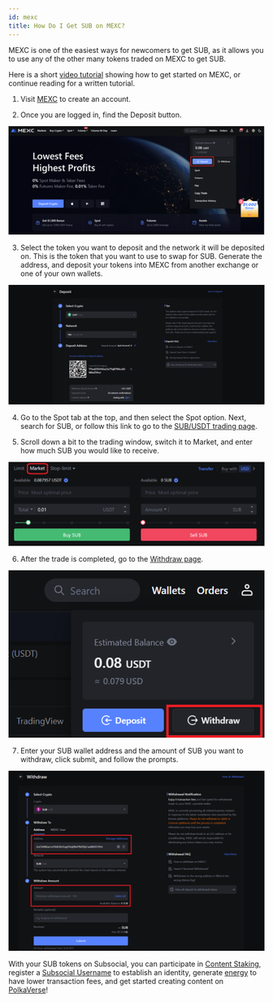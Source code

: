 ```yaml
---
id: mexc
title: How Do I Get SUB on MEXC?
---
```


MEXC is one of the easiest ways for newcomers to get SUB, as it allows you to use any of the other many tokens traded on MEXC to get SUB.

Here is a short [video tutorial](https://www.youtube.com/watch?v=Hggz8sEM2Wk&ab_channel=SubsocialNetwork) showing how to get started on MEXC, 
or continue reading for a written tutorial.

1. Visit [MEXC](https://www.mexc.com/) to create an account.

2. Once you are logged in, find the Deposit button.

![](../../../static/img/GetSUB/mexc1.png)

3. Select the token you want to deposit and the network it will be deposited on. This is the token that you want to use to swap for SUB.
Generate the address, and deposit your tokens into MEXC from another exchange or one of your own wallets.

![](../../../static/img/GetSUB/mexc2.png)

4. Go to the Spot tab at the top, and then select the Spot option. Next, search for SUB,
or follow this link to go to the [SUB/USDT trading page](https://www.mexc.com/exchange/SUB_USDT).

5. Scroll down a bit to the trading window, switch it to Market, and enter how much SUB you would like to receive.

![](../../../static/img/GetSUB/mexc3.png)

6. After the trade is completed, go to the [Withdraw page](https://www.mexc.com/assets/withdraw/SUB).

![](../../../static/img/GetSUB/mexc4.png)

7. Enter your SUB wallet address and the amount of SUB you want to withdraw, click submit, and follow the prompts.

![](../../../static/img/GetSUB/mexc5.png)

With your SUB tokens on Subsocial, you can participate in [Content Staking](https://sub.id/creators), 
register a [Subsocial Username](https://polkaverse.com/dd) to establish an identity, 
generate [energy](https://polkaverse.com/energy) to have lower transaction fees, 
and get started creating content on [PolkaVerse](https://polkaverse.com/)!
